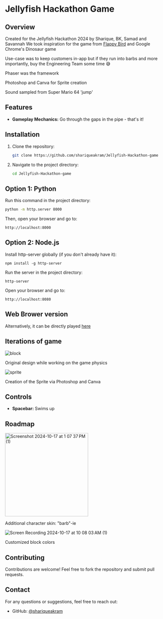 # Jellyfish Hackathon Game

## Overview

Created for the Jellyfish Hackathon 2024 by Sharique, BK, Samad and Savannah
We took inspiration for the game from [Flappy Bird](https://flappybird.io/) and Google Chrome's Dinosaur game

Use-case was to keep customers in-app but if they run into barbs and more importantly, buy the Engineering Team some time 😅

Phaser was the framework

Photoshop and Canva for Sprite creation

Sound sampled from Super Mario 64 'jump'


## Features

- **Gameplay Mechanics:** Go through the gaps in the pipe - that's it!

## Installation

1. Clone the repository:
   ```sh
   git clone https://github.com/shariqueakram/Jellyfish-Hackathon-game.git
   ```
2. Navigate to the project directory:
   ```sh
   cd Jellyfish-Hackathon-game
   ```
## Option 1: Python

Run this command in the project directory:
   ```sh
   python -m http.server 8000
   ```

Then, open your browser and go to:
   ```
   http://localhost:8000
   ```
## Option 2: Node.js

Install http-server globally (if you don't already have it):
   ```
   npm install -g http-server
   ```
Run the server in the project directory:
   ```
   http-server
   ```
Open your browser and go to:
   ```
   http://localhost:8080
   ```


## Web Brower version

Alternatively, it can be directly played [here](https://sharique.xyz/jellyfish_hackathon-main/jellyfish_game.html)

## Iterations of game
![block](https://github.com/user-attachments/assets/6fb7f4f2-fd51-4859-a7c0-cf4e2c09e6dd)

Original design while working on the game physics

![sprite](https://github.com/user-attachments/assets/0a475c33-bdcc-472a-b2ef-30a8fdb360a8)

Creation of the Sprite via Photoshop and Canva

## Controls

- **Spacebar:** Swims up

## Roadmap

<img width="273" alt="Screenshot 2024-10-17 at 1 07 37 PM (1)" src="https://github.com/user-attachments/assets/c9777fd0-aba2-48c4-bc0e-9cb7c135d011" />

Additional character skin: "barb"-ie

![Screen Recording 2024-10-17 at 10 08 03 AM (1)](https://github.com/user-attachments/assets/01b4a921-ed70-42bd-826d-092681ed4d0f)

Customized block colors


## Contributing

Contributions are welcome! Feel free to fork the repository and submit pull requests.


## Contact

For any questions or suggestions, feel free to reach out:

- GitHub: [@shariqueakram](https://github.com/shariqueakram)
